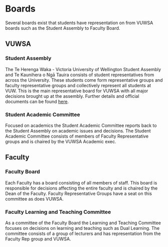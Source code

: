 # Boards
Several boards exist that students have representation on from VUWSA boards such as the Student Assembly to Faculty Board.

## VUWSA

### Student Assembly
The Te Herenga Waka - Victoria University of Wellington Student Assembly and Te Kaunihera o Ngā Tauira consists of student representatives from across the University. These students come form representative groups and faculty representative groups and collectively represent all students at VUW. This is the main representative board for VUWSA with all major decisions brought up at the assembly. Further details and official documents can be found [here](https://www.vuwsa.org.nz/student-assembly).

### Student Academic Committee
Focused on academics the Student Academic Committee reports back to the Student Assembly on academic issues and decisions. The Student Academic Committee consists of members of Faculty Representative groups and is chaired by the VUWSA Academic exec.

## Faculty

### Faculty Board
Each Faculty has a board consisting of all members of staff. This board is responsible for decisions affecting the entire faculty and is chaired by the Dean of the Faculty. Faculty Representative Groups have a seat on this committee as does VUWSA.

### Faculty Learning and Teaching Committee
As a committee of the Faculty Board the Learning and Teaching Committee focuses on decisions on learning and teaching such as Dual Learning. The committee consists of a group of lecturers and has representation from the Faculty Rep group and VUWSA.
